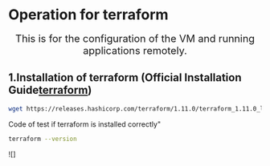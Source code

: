 # Operation for terraform

<div align="center">
  <span style="font-size:20px;">This is for the configuration of the VM and running applications remotely.</span>
</div>

## 1.Installation of terraform (Official Installation Guide[terraform](https://developer.hashicorp.com/terraform/install))

```bash
wget https://releases.hashicorp.com/terraform/1.11.0/terraform_1.11.0_linux_amd64.zip
```

Code of test if terraform is installed correctly"
```bash
terraform --version
```
![]